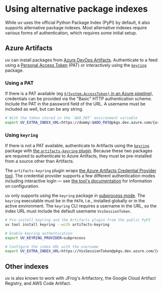 # Using alternative package indexes

While uv uses the official Python Package Index (PyPI) by default, it also supports alternative package indexes. Most alternative indexes require various forms of authentication, which requires some initial setup.

## Azure Artifacts

uv can install packages from [Azure DevOps Artifacts](https://learn.microsoft.com/en-us/azure/devops/artifacts/start-using-azure-artifacts?view=azure-devops&tabs=nuget%2Cnugetserver). Authenticate to a feed using a [Personal Access Token](https://learn.microsoft.com/en-us/azure/devops/organizations/accounts/use-personal-access-tokens-to-authenticate?view=azure-devops&tabs=Windows) (PAT) or interactively using the [`keyring`](https://github.com/jaraco/keyring) package.

### Using a PAT

If there is a PAT available (eg [`$(System.AccessToken)` in an Azure pipeline](https://learn.microsoft.com/en-us/azure/devops/pipelines/build/variables?view=azure-devops&tabs=yaml#systemaccesstoken)), credentials can be provided via the "Basic" HTTP authentication scheme. Include the PAT in the password field of the URL. A username must be included as well, but can be any string.

```bash
# With the token stored in the `ADO_PAT` environment variable
export UV_EXTRA_INDEX_URL=https://dummy:$ADO_PAT@pkgs.dev.azure.com/{organisation}/{project}/_packaging/{feedName}/pypi/simple/
```

### Using `keyring`

If there is not a PAT available, authenticate to Artifacts using the [`keyring`](https://github.com/jaraco/keyring) package with [the `artifacts-keyring` plugin](https://github.com/Microsoft/artifacts-keyring). Because these two packages are required to authenticate to Azure Artifacts, they must be pre-installed from a source other than Artifacts.

The `artifacts-keyring` plugin wraps [the Azure Artifacts Credential Provider tool](https://github.com/microsoft/artifacts-credprovider). The credential provider supports a few different authentication modes including interactive login — see [the tool's documentation](https://github.com/microsoft/artifacts-credprovider) for information on configuration.

uv only supports using the `keyring` package in [subprocess mode](https://github.com/astral-sh/uv/blob/main/PIP_COMPATIBILITY.md#registry-authentication). The `keyring` executable must be in the `PATH`, i.e., installed globally or in the active environment. The `keyring` CLI requires a username in the URL, so the index URL must include the default username `VssSessionToken`.

```bash
# Pre-install keyring and the Artifacts plugin from the public PyPI
uv tool install keyring --with artifacts-keyring

# Enable keyring authentication
export UV_KEYRING_PROVIDER=subprocess

# Configure the index URL with the username
export UV_EXTRA_INDEX_URL=https://VssSessionToken@pkgs.dev.azure.com/{organisation}/{project}/_packaging/{feedName}/pypi/simple/
```

## Other indexes

uv is also known to work with JFrog's Artifactory, the Google Cloud Artifact Registry, and AWS Code Artifact.
